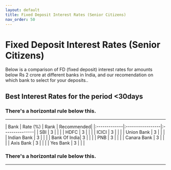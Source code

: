 ```yaml
---
layout: default
title: Fixed Deposit Interest Rates (Senior Citizens)
nav_order: 50
---
```

# [](#header-1) Fixed Deposit Interest Rates (Senior Citizens)

Below is a comparison of FD (fixed deposit) interest rates for amounts below Rs 2 crore at different banks in India, and our recomendation on which bank to select for your deposits..

## Best Interest Rates for the period <30days
### There's a horizontal rule below this.
* * *
| Bank         | Rate (%) | Rank  |	Recommended|
|:-------------|:-----------------|:---------------|
| SBI          | 3 	  |       |                |
| HDFC         | 3 	  |       |                |
| ICICI        | 3 	  |       |                |
| Union Bank   | 3 	  |       |                |
| Indian Bank  | 3 	  |       |                |
| Bank Of India| 3 	  |       |                |
| PNB          | 3 	  |       |                |
| Canara Bank  | 3 	  |       |                |
| Axis Bank    | 3 	  |       |                |
| Yes Bank     | 3 	  |       |                |

### There's a horizontal rule below this.
* * *

